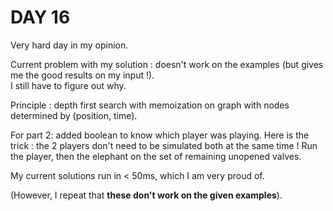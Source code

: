 # DAY 16

Very hard day in my opinion.

Current problem with my solution : doesn't work on the examples (but gives me the good results on my input !). \
I still have to figure out why.

Principle : depth first search with memoization on graph with nodes determined by (position, time).

For part 2: added boolean to know which player was playing.
Here is the trick : the 2 players don't need to be simulated both at the same time !
Run the player, then the elephant on the set of remaining unopened valves.

My current solutions run in < 50ms, which I am very proud of.

(However, I repeat that **these don't work on the given examples**).
